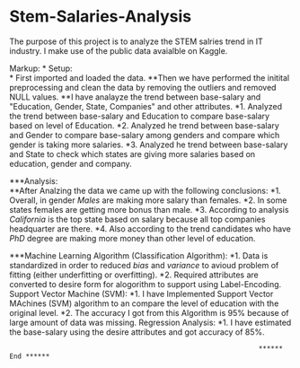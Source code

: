 # Stem-Salaries-Analysis

The purpose of this project is to analyze the STEM salries trend in IT industry. I make use of the public data avaialble on Kaggle.

Markup: * Setup:     
                    * First imported and loaded the data.
           **Then we have performed the initital preprocessing and clean the data by removing the outliers and removed NULL values.
           **I have analayze the trend between base-salary and "Education, Gender, State, Companies" and other attributes.
                *1. Analyzed the trend between base-salary and Education to compare base-salary based on level of Education.
                *2. Analyzed he trend between base-salary and Gender to compare base-salary among genders and compare which gender is taking more salaries.
                *3. Analyzed he trend between base-salary and State to check which states are giving more salaries based on education, gender and company.
          
***Analysis:  
            **After Analzing the data we came up with the following conclusions:
                 *1. Overall, in gender *Males* are making more salary than females.
                 *2. In some states females are getting more bonus than male.
                 *3. According to analysis *California* is the top state based on salary because all top companies headquarter are there.
                 *4. Also according to the trend candidates who have *PhD* degree are making more money than other level of education.
                 
***Machine Learning Algorithm (Classification Algorithm):
                 *1. Data is standardized in order to reduced *bias* and *variance* to avioud problem of fitting (either underfitting or overfitting).
                 *2. Required attributes are converted to desire form for alogorithm to support using Label-Encoding.
             Support Vector Machine (SVM):
                 *1. I have Implemented Support Vector MAchines (SVM) algorithm to an compare the level of education with the original level.
                 *2. The accuracy I got from this Algorithm is 95% because of large amount of data was missing.
             Regression Analysis:
                 *1. I have estimated the base-salary using the desire attributes and got accuracy of 85%.
             
             
                                                                  ****** End ******
